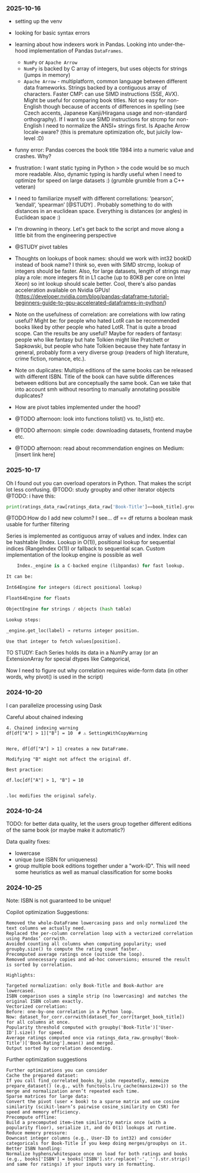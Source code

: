 ### 2025-10-16
- setting up the venv
- looking for basic syntax errors
- learning about how indexers work in Pandas. Looking into under-the-hood implementation of Pandas ``DataFrames``.
    - ``NumPy`` or ``Apache Arrow``
    - ``NumPy`` is backed by C array of integers, but uses objects for strings (jumps in memory)
    - ``Apache Arrow`` - multiplatform, common language between different data frameworks. Strings backed by a contiguous array of characters. Faster CMP: can use SIMD instructions (SSE, AVX). Might be useful for comparing book titles. Not so easy for non-English though because of accents of differences in spelling (see Czech accents, Japanese Kanji/Hiragana usage and non-standard orthography). If I want to use SIMD instructions for strcmp for non-English I need to normalize the ANSI+ strings first. Is Apache Arrow locale-aware? (this is premature optimization ofc, but juicily low-level :D)
- funny error: Pandas coerces the book title 1984 into a numeric value and crashes. Why?
- frustration: I want static typing in Python > the code would be so much more readable. Also, dynamic typing is hardly useful when I need to optimize for speed on large datasets :) (grumble grumble from a C++ veteran)
- I need to familiarize myself with different correllations: ‘pearson’, ‘kendall’, ‘spearman’ [@STUDY] . Probably something to do with distances in an euclidean space. Everything is distances (or angles) in Euclidean space :)
- I'm drowning in theory. Let's get back to the script and move along a little bit from the engineering perspective
- @STUDY pivot tables
- Thoughts on lookups of book names: should we work with int32 bookID instead of book name? I think so, even with SIMD strcmp, lookup of integers should be faster. Also, for large datasets, length of strings may play a role: more integers fit in L1 cache (up to 80KB per core on Intel Xeon) so int lookup should scale better.
Cool, there's also pandas acceleration available on Nvidia GPUs! (https://developer.nvidia.com/blog/pandas-dataframe-tutorial-beginners-guide-to-gpu-accelerated-dataframes-in-python/)
- Note on the usefulness of correlation:  are correlations with low rating useful? Might be: for people who hated LotR can be recommended books liked by other people who hated LotR. That is quite a broad scope. Can the results be any useful? Maybe for readers of fantasy: 
people who like fantasy but hate Tolkien might like Pratchett or Sapkowski, but people who hate Tolkien because they hate fantasy in general, 
probably form a very diverse group (readers of high literature, crime fiction, romance, etc.).
- Note on duplicates: Multiple editions of the same books can be released with different ISBN. Title of the book can have subtle differences between editions but are conceptually the same book. Can we take that into account smh without resorting to manually annotating possible duplicates?
- How are pivot tables implemented under the hood?

- @TODO afternoon: look into functions tolist() vs. to_list() etc.
- @TODO afternoon: simple code: downloading datasets, frontend maybe etc. 
- @TODO afternoon: read about recommendation engines on Medium: [insert link here]


### 2025-10-17
Oh I found out you can overload operators in Python. That makes the script lot less confusing.
@TODO:  study groupby and other iterator objects
@TODO: i have this: 
```python
print(ratings_data_raw[ratings_data_raw['Book-Title']==book_title].groupby(ratings_data_raw['Book-Title'])['Book-Rating'].mean()) 
```
@TODO:How do I add new column?
I see... df == df returns a boolean mask usable for further filtering

Series is implemented as contiguous array of values and index. Index can be hashtable (Index. Lookup in O(1)), positional lookup for sequential indices (RangeIndex O(1)) or fallback to sequential scan. Custom implementation of the lookup engine is possible as well 
```python
    Index._engine is a C-backed engine (libpandas) for fast lookup.

It can be:

Int64Engine for integers (direct positional lookup)

Float64Engine for floats

ObjectEngine for strings / objects (hash table)

Lookup steps:

_engine.get_loc(label) → returns integer position.

Use that integer to fetch values[position].
``` 

TO STUDY: Each Series holds its data in a NumPy array (or an ExtensionArray for special dtypes like Categorical,

Now I need to figure out why correlation requires wide-form data (in other words, why pivot() is used in the script)

### 2024-10-20

I can parallelize processing using Dask

Careful about chained indexing
```
4. Chained indexing warning
df[df["A"] > 1]["B"] = 10  # ⚠ SettingWithCopyWarning


Here, df[df["A"] > 1] creates a new DataFrame.

Modifying "B" might not affect the original df.

Best practice:

df.loc[df["A"] > 1, "B"] = 10


.loc modifies the original safely.
```

### 2024-10-24
TODO: for better data quality, let the users group together different editions of the same book (or maybe make it automatic?)

Data quality fixes:
- lowercase
- unique (use ISBN for uniqueness)
- group multiple book editions together under a "work-ID". This will need some heuristics as well as manual classification for some books

### 2024-10-25
Note: ISBN is not guaranteed to be unique!

Copilot optimization Suggestions:
```
Removed the whole-DataFrame lowercasing pass and only normalized the text columns we actually need.
Replaced the per-column correlation loop with a vectorized correlation using Pandas’ corrwith.
Avoided counting all columns when computing popularity; used groupby.size() to compute the rating count faster.
Precomputed average ratings once (outside the loop).
Removed unnecessary copies and ad-hoc conversions; ensured the result is sorted by correlation.

Highlights:

Targeted normalization: only Book-Title and Book-Author are lowercased.
ISBN comparison uses a simple strip (no lowercasing) and matches the original ISBN column exactly.
Vectorized correlation:
Before: one-by-one correlation in a Python loop.
Now: dataset_for_corr.corrwith(dataset_for_corr[target_book_title]) for all columns at once.
Popularity threshold computed with groupby('Book-Title')['User-ID'].size() for speed.
Average ratings computed once via ratings_data_raw.groupby('Book-Title')['Book-Rating'].mean() and merged.
Output sorted by correlation descending.
```

Further optimization suggestions
```
Further optimizations you can consider
Cache the prepared dataset:
If you call find_correlated_books_by_isbn repeatedly, memoize prepare_dataset() (e.g., with functools.lru_cache(maxsize=1)) so the merge and normalization aren’t repeated each time.
Sparse matrices for large data:
Convert the pivot (user × book) to a sparse matrix and use cosine similarity (scikit-learn’s pairwise cosine_similarity on CSR) for speed and memory efficiency.
Precompute offline:
Build a precomputed item–item similarity matrix once (with a popularity floor), serialize it, and do O(1) lookups at runtime.
Reduce memory pressure:
Downcast integer columns (e.g., User-ID to int32) and consider categoricals for Book-Title if you keep doing merges/groupbys on it.
Better ISBN handling:
Normalize hyphens/whitespace once on load for both ratings and books (e.g., books['ISBN'] = books['ISBN'].str.replace('-', '').str.strip() and same for ratings) if your inputs vary in formatting.
```